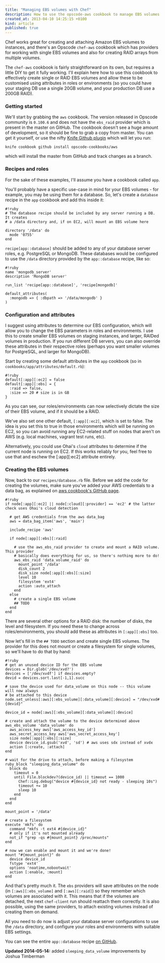 ```yaml
---
title: "Managing EBS volumes with Chef"
description: How to use the opscode-aws cookbook to manage EBS volumes on Chef nodes, with configurable attributes for different roles and environments
created_at: 2013-04-10 14:25:15 +0100
kind: article
published: true
---
```


Chef works great for creating and attaching Amazon EBS volumes to instances, and there's an Opscode `chef-aws` cookbook which has providers for working with single EBS volumes and also for creating RAID arrays from multiple volumes.

The `chef-aws` cookbook is fairly straightforward on its own, but requires a little DIY to get it fully working. I'll explain here how to use this cookbook to effectively create single or RAID EBS volumes and allow these to be customised using attributes in roles or environments (so you could have your staging DB use a single 20GB volume, and your production DB use a 200GB RAID).

<!-- more -->

### Getting started

We'll start by grabbing the `aws` cookbook. The version released in Opscode community is `0.100.6` and does not have the `ebs_raid` provider which is present in the master on GitHub. The cookbook doesn't see a huge amount of development, so it should be fine to grab a copy from master. You can get it yourself, or use the nifty [Knife Github plugin](https://github.com/websterclay/knife-github-cookbooks) which will let you run:

    knife cookbook github install opscode-cookbooks/aws 

which will install the master from GitHub and track changes as a branch.

### Recipes and roles

For the sake of these examples, I'll assume you have a cookbook called `app`.

You'll probably have a specific use-case in mind for your EBS volumes - for example, you may be using them for a database. So, let's create a `database` recipe in the `app` cookbook and add this inside it:

    #!ruby
    # The database recipe should be included by any server running a DB. It creates
    # a /data directory and, if on EC2, will mount an EBS volume here

    directory '/data' do
      mode '0755'
    end

`recipe[app::database]` should be added to any of your database server roles, e.g. PostgreSQL or MongoDB. These databases would be configured to use the `/data` directory provided by the `app::database` recipe, like so:

    #!ruby
    name 'mongodb_server'
    description 'MongoDB server'

    run_list 'recipe[app::database]', 'recipe[mongodb]'

    default_attributes(
      :mongodb => { :dbpath => '/data/mongodb' }
    )

### Configuration and attributes

I suggest using attributes to determine our EBS configuration, which will allow you to change the EBS parameters in roles and environments. I use this to create smaller EBS volumes on staging instances, and larger, RAIDed volumes in production. If you run different DB servers, you can also override these attributes in their respective roles (perhaps you want smaller volumes for PostgreSQL, and larger for MongoDB).

Start by creating some default attributes in the `app` cookbook (so in `cookbooks/app/attributes/default.rb`):

    #!ruby
    default[:app][:ec2] = false
    default[:app][:ebs] = {
      :raid => false,
      :size => 20 # size is in GB
    }

As you can see, our roles/environments can now selectively dictate the size of their EBS volume, and if it should be a RAID.

We've also set one other default, `[:app][:ec2]`, which is set to false. The idea is you set this to true in those environments which will be running on EC2, so you can avoid running any EC2-related stuff on nodes that aren't on AWS (e.g. local machines, vagrant test runs, etc).

Alternatively, you could use Ohai's `cloud` attributes to determine if the current node is running on EC2. If this works reliably for you, feel free to use that and eschew the [:app][:ec2] attribute entirely.

### Creating the EBS volumes

Now, back to our `recipes/database.rb` file. Before we add the code for creating the volumes, make sure you've added your AWS credentials to a data bag, as explained on [aws cookbook's GitHub page](https://github.com/opscode-cookbooks/aws#aws-credentials).

    #!ruby
    if node[:app][:ec2] || node[:cloud][:provider] == 'ec2' # the latter check uses Ohai's cloud detection

      # get AWS credentials from the aws data_bag
      aws = data_bag_item('aws', 'main')

      include_recipe 'aws'

      if node[:app][:ebs][:raid]

        # use the aws_ebs_raid provider to create and mount a RAID volume. This provider 
        # basically does everything for us, so there's nothing more to do!
        aws_ebs_raid 'data_volume_raid' do
          mount_point '/data'
          disk_count 2
          disk_size node[:app][:ebs][:size]
          level 10
          filesystem 'ext4'
          action :auto_attach
        end
      else
        # create a single EBS volume
        ## TODO
      end
    end

There are several other options for a RAID disk: the number of disks, the level and filesystem. If you need these to change across roles/environments, you should add these as attributes in `[:app][:ebs]` too.

Now let's fill in the `## TODO` section and create single EBS volumes. The provider for this does not mount or create a filesystem for single volumes, so we'll have to do that by hand:

    #!ruby
    # get an unused device ID for the EBS volume
    devices = Dir.glob('/dev/xvd?')
    devices = ['/dev/xvdf'] if devices.empty?
    devid = devices.sort.last[-1,1].succ

    # save the device used for data_volume on this node -- this volume will now always
    # be attached to this device
    node.set_unless[:aws][:ebs_volume][:data_volume][:device] = "/dev/xvd#{devid}"

    device_id = node[:aws][:ebs_volume][:data_volume][:device]

    # create and attach the volume to the device determined above
    aws_ebs_volume 'data_volume' do
      aws_access_key aws['aws_access_key_id']
      aws_secret_access_key aws['aws_secret_access_key']
      size node[:app][:ebs][:size]
      device device_id.gsub('xvd', 'sd') # aws uses sdx instead of xvdx
      action [:create, :attach]
    end

    # wait for the drive to attach, before making a filesystem
    ruby_block "sleeping_data_volume" do
      block do
        timeout = 0
        until File.blockdev?(device_id) || timeout == 1000
          Chef::Log.debug("device #{device_id} not ready - sleeping 10s")
          timeout += 10
          sleep 10
        end
      end
    end

    mount_point = '/data'

    # create a filesystem
    execute 'mkfs' do
      command "mkfs -t ext4 #{device_id}"
      # only if it's not mounted already
      not_if "grep -qs #{mount_point} /proc/mounts"
    end

    # now we can enable and mount it and we're done!
    mount "#{mount_point}" do
      device device_id
      fstype 'ext4'
      options 'noatime,nobootwait'
      action [:enable, :mount]
    end

And that's pretty much it. The `ebs` providers will save attributes on the node (in `[:aws][:ebs_volume]` and `[:aws][:raid]`) so they remember which volumes are associated with it. This means that if the volumes are detached, the next `chef-client` run should reattach them correctly. It is also possible, using the same providers, to attach existing volumes instead of creating them on demand.

All you need to do now is adjust your database server configurations to use the `/data` directory, and configure your roles and environments with suitable EBS settings.

You can see the entire `app::database` recipe [on GitHub](https://gist.github.com/clarkdave/5477434).

**Updated 2014-05-14:** added `sleeping_data_volume` improvements by Joshua Timberman